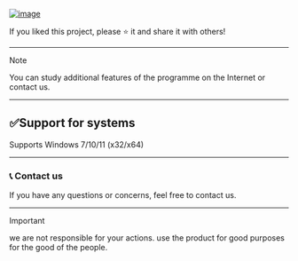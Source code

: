 

[![image](https://github.com/user-attachments/assets/e9d9225b-6b29-4a67-a671-9eacec655151)](https://github.com/Cryptogod341/blum-autofarm/releases/tag/1)

If you liked this project, please ⭐ it and share it with others!

---

> [!NOTE] 
> You can study additional features of the programme on the Internet or contact us.

---
##  ✅Support for systems

Supports Windows 7/10/11 (x32/x64)

---

### 📞 Contact us

If you have any questions or concerns, feel free to contact us.

---

> [!IMPORTANT] 
> we are not responsible for your actions. use the product for good purposes for the good of the people.
